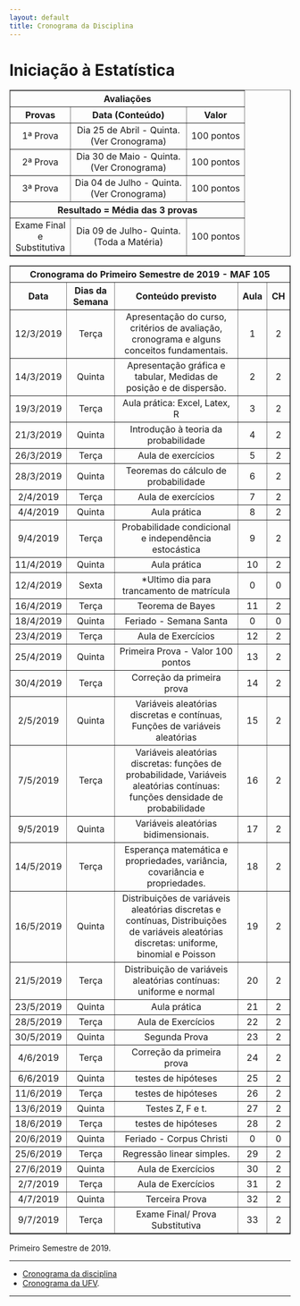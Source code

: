 ```yaml
---
layout: default
title: Cronograma da Disciplina
---
```


<h1 class="pageTitle">Iniciação à Estatística</h1>

<DIV align="center"><CENTER>
<TABLE border="1" cellpadding="5" cellspacing="0">

<tr>
    <th colspan="3" align="center">Avaliações</th>
</tr>

<tr>
    <th>Provas</th>
    <th align="center">Data (Conteúdo) </th>
    <th align="center">Valor </th>
</tr>

<tr>
<td valign="center" align="center"> 1ª Prova<BR></td>  
          <td valign="center" align="center">  Dia 25 de Abril - Quinta.<BR> (Ver Cronograma)</td>
<td valign="center" align="center">100 pontos</td>
</tr>

<tr>
<td valign="center" align="center"> 2ª Prova<BR></td>  
          <td valign="center" align="center">  Dia 30 de Maio - Quinta.<BR> (Ver Cronograma)</td>
<td valign="center" align="center">100 pontos</td>
</tr>

<tr>
<td valign="center" align="center"> 3ª Prova<BR></td>  
          <td valign="center" align="center">  Dia 04 de Julho - Quinta.<BR>(Ver Cronograma)</td>
<td valign="center" align="center">100 pontos</td>
</tr>

<tr>
    <th colspan="3" align="center">Resultado = Média das 3 provas</th>
</tr>

<tr>
<td valign="center" align="center"> Exame Final<BR> e <BR> Substitutiva</td>  
          <td valign="center" align="center">  Dia 09 de Julho- Quinta.<BR>(Toda a Matéria)</td>
<td valign="center" align="center">100 pontos</td>
</tr>
  
</TABLE>
</CENTER></DIV>

<DIV align="center"><CENTER>
<TABLE border="1" cellpadding="5" cellspacing="0">

<tr>
    <th colspan="5" align="center">Cronograma do Primeiro Semestre de 2019 - MAF 105</th>
</tr>

<tr>		
<th valign="center" align="center">	Data	<BR></th>
<th valign="center" align="center">	Dias da Semana	<BR></th>
<th valign="center" align="center">	Conteúdo previsto	<BR></th>
<th valign="center" align="center">	Aula	<BR></th>
<th valign="center" align="center">	CH	<BR></th>
</tr>		
<tr>		
<td valign="center" align="center">	12/3/2019	<BR></td>
<td valign="center" align="center">	Terça	<BR></td>
<td valign="center" align="center">	Apresentação do curso, critérios de avaliação, cronograma e alguns conceitos fundamentais.	<BR></td>
<td valign="center" align="center">	1	<BR></td>
<td valign="center" align="center">	2	<BR></td>
</tr>		
<tr>		
<td valign="center" align="center">	14/3/2019	<BR></td>
<td valign="center" align="center">	Quinta	<BR></td>
<td valign="center" align="center">	Apresentação gráfica e tabular, Medidas de posição e de dispersão.	<BR></td>
<td valign="center" align="center">	2	<BR></td>
<td valign="center" align="center">	2	<BR></td>
</tr>		
<tr>		
<td valign="center" align="center">	19/3/2019	<BR></td>
<td valign="center" align="center">	Terça	<BR></td>
<td valign="center" align="center">	Aula prática: Excel, Latex, R	<BR></td>
<td valign="center" align="center">	3	<BR></td>
<td valign="center" align="center">	2	<BR></td>
</tr>		
<tr>		
<td valign="center" align="center">	21/3/2019	<BR></td>
<td valign="center" align="center">	Quinta	<BR></td>
<td valign="center" align="center">	Introdução à teoria da probabilidade	<BR></td>
<td valign="center" align="center">	4	<BR></td>
<td valign="center" align="center">	2	<BR></td>
</tr>		
<tr>		
<td valign="center" align="center">	26/3/2019	<BR></td>
<td valign="center" align="center">	Terça	<BR></td>
<td valign="center" align="center">	Aula de exercícios	<BR></td>
<td valign="center" align="center">	5	<BR></td>
<td valign="center" align="center">	2	<BR></td>
</tr>		
<tr>		
<td valign="center" align="center">	28/3/2019	<BR></td>
<td valign="center" align="center">	Quinta	<BR></td>
<td valign="center" align="center">	Teoremas do cálculo de probabilidade 	<BR></td>
<td valign="center" align="center">	6	<BR></td>
<td valign="center" align="center">	2	<BR></td>
</tr>		
<tr>		
<td valign="center" align="center">	2/4/2019	<BR></td>
<td valign="center" align="center">	Terça	<BR></td>
<td valign="center" align="center">	Aula de exercícios 	<BR></td>
<td valign="center" align="center">	7	<BR></td>
<td valign="center" align="center">	2	<BR></td>
</tr>		
<tr>		
<td valign="center" align="center">	4/4/2019	<BR></td>
<td valign="center" align="center">	Quinta	<BR></td>
<td valign="center" align="center">	Aula prática	<BR></td>
<td valign="center" align="center">	8	<BR></td>
<td valign="center" align="center">	2	<BR></td>
</tr>		
<tr>		
<td valign="center" align="center">	9/4/2019	<BR></td>
<td valign="center" align="center">	Terça	<BR></td>
<td valign="center" align="center">	Probabilidade condicional e independência estocástica	<BR></td>
<td valign="center" align="center">	9	<BR></td>
<td valign="center" align="center">	2	<BR></td>
</tr>		
<tr>		
<td valign="center" align="center">	11/4/2019	<BR></td>
<td valign="center" align="center">	Quinta	<BR></td>
<td valign="center" align="center">	Aula prática	<BR></td>
<td valign="center" align="center">	10	<BR></td>
<td valign="center" align="center">	2	<BR></td>
</tr>		
<tr>		
<td valign="center" align="center">	12/4/2019	<BR></td>
<td valign="center" align="center">	Sexta	<BR></td>
<td valign="center" align="center">	*Ultimo dia para trancamento de matrícula	<BR></td>
<td valign="center" align="center">	0	<BR></td>
<td valign="center" align="center">	0	<BR></td>
</tr>		
<tr>		
<td valign="center" align="center">	16/4/2019	<BR></td>
<td valign="center" align="center">	Terça	<BR></td>
<td valign="center" align="center">	Teorema de Bayes	<BR></td>
<td valign="center" align="center">	11	<BR></td>
<td valign="center" align="center">	2	<BR></td>
</tr>		
<tr>		
<td valign="center" align="center">	18/4/2019	<BR></td>
<td valign="center" align="center">	Quinta	<BR></td>
<td valign="center" align="center">	Feriado - Semana Santa	<BR></td>
<td valign="center" align="center">	0	<BR></td>
<td valign="center" align="center">	0	<BR></td>
</tr>		
<tr>		
<td valign="center" align="center">	23/4/2019	<BR></td>
<td valign="center" align="center">	Terça	<BR></td>
<td valign="center" align="center">	Aula de Exercícios	<BR></td>
<td valign="center" align="center">	12	<BR></td>
<td valign="center" align="center">	2	<BR></td>
</tr>		
<tr>		
<td valign="center" align="center">	25/4/2019	<BR></td>
<td valign="center" align="center">	Quinta	<BR></td>
<td valign="center" align="center">	Primeira Prova - Valor 100 pontos	<BR></td>
<td valign="center" align="center">	13	<BR></td>
<td valign="center" align="center">	2	<BR></td>
</tr>		
<tr>		
<td valign="center" align="center">	30/4/2019	<BR></td>
<td valign="center" align="center">	Terça	<BR></td>
<td valign="center" align="center">	Correção da primeira prova	<BR></td>
<td valign="center" align="center">	14	<BR></td>
<td valign="center" align="center">	2	<BR></td>
</tr>		
<tr>		
<td valign="center" align="center">	2/5/2019	<BR></td>
<td valign="center" align="center">	Quinta	<BR></td>
<td valign="center" align="center">	Variáveis aleatórias discretas e contínuas, Funções de variáveis aleatórias	<BR></td>
<td valign="center" align="center">	15	<BR></td>
<td valign="center" align="center">	2	<BR></td>
</tr>		
<tr>		
<td valign="center" align="center">	7/5/2019	<BR></td>
<td valign="center" align="center">	Terça	<BR></td>
<td valign="center" align="center">	Variáveis aleatórias discretas: funções de probabilidade, Variáveis aleatórias contínuas: funções densidade de probabilidade	<BR></td>
<td valign="center" align="center">	16	<BR></td>
<td valign="center" align="center">	2	<BR></td>
</tr>		
<tr>		
<td valign="center" align="center">	9/5/2019	<BR></td>
<td valign="center" align="center">	Quinta	<BR></td>
<td valign="center" align="center">	Variáveis aleatórias bidimensionais.	<BR></td>
<td valign="center" align="center">	17	<BR></td>
<td valign="center" align="center">	2	<BR></td>
</tr>		
<tr>		
<td valign="center" align="center">	14/5/2019	<BR></td>
<td valign="center" align="center">	Terça	<BR></td>
<td valign="center" align="center">	Esperança matemática e propriedades, variância, covariância e propriedades.	<BR></td>
<td valign="center" align="center">	18	<BR></td>
<td valign="center" align="center">	2	<BR></td>
</tr>		
<tr>		
<td valign="center" align="center">	16/5/2019	<BR></td>
<td valign="center" align="center">	Quinta	<BR></td>
<td valign="center" align="center">	Distribuições de variáveis aleatórias discretas e contínuas, Distribuições de variáveis aleatórias discretas: uniforme, binomial e Poisson	<BR></td>
<td valign="center" align="center">	19	<BR></td>
<td valign="center" align="center">	2	<BR></td>
</tr>		
<tr>		
<td valign="center" align="center">	21/5/2019	<BR></td>
<td valign="center" align="center">	Terça	<BR></td>
<td valign="center" align="center">	Distribuição de variáveis aleatórias contínuas: uniforme e normal	<BR></td>
<td valign="center" align="center">	20	<BR></td>
<td valign="center" align="center">	2	<BR></td>
</tr>		
<tr>		
<td valign="center" align="center">	23/5/2019	<BR></td>
<td valign="center" align="center">	Quinta	<BR></td>
<td valign="center" align="center">	Aula prática	<BR></td>
<td valign="center" align="center">	21	<BR></td>
<td valign="center" align="center">	2	<BR></td>
</tr>		
<tr>		
<td valign="center" align="center">	28/5/2019	<BR></td>
<td valign="center" align="center">	Terça	<BR></td>
<td valign="center" align="center">	Aula de Exercícios	<BR></td>
<td valign="center" align="center">	22	<BR></td>
<td valign="center" align="center">	2	<BR></td>
</tr>		
<tr>		
<td valign="center" align="center">	30/5/2019	<BR></td>
<td valign="center" align="center">	Quinta	<BR></td>
<td valign="center" align="center">	Segunda Prova	<BR></td>
<td valign="center" align="center">	23	<BR></td>
<td valign="center" align="center">	2	<BR></td>
</tr>		
<tr>		
<td valign="center" align="center">	4/6/2019	<BR></td>
<td valign="center" align="center">	Terça	<BR></td>
<td valign="center" align="center">	Correção da primeira prova	<BR></td>
<td valign="center" align="center">	24	<BR></td>
<td valign="center" align="center">	2	<BR></td>
</tr>		
<tr>		
<td valign="center" align="center">	6/6/2019	<BR></td>
<td valign="center" align="center">	Quinta	<BR></td>
<td valign="center" align="center">	testes de hipóteses	<BR></td>
<td valign="center" align="center">	25	<BR></td>
<td valign="center" align="center">	2	<BR></td>
</tr>		
<tr>		
<td valign="center" align="center">	11/6/2019	<BR></td>
<td valign="center" align="center">	Terça	<BR></td>
<td valign="center" align="center">	testes de hipóteses	<BR></td>
<td valign="center" align="center">	26	<BR></td>
<td valign="center" align="center">	2	<BR></td>
</tr>		
<tr>		
<td valign="center" align="center">	13/6/2019	<BR></td>
<td valign="center" align="center">	Quinta	<BR></td>
<td valign="center" align="center">	Testes Z, F e t.	<BR></td>
<td valign="center" align="center">	27	<BR></td>
<td valign="center" align="center">	2	<BR></td>
</tr>		
<tr>		
<td valign="center" align="center">	18/6/2019	<BR></td>
<td valign="center" align="center">	Terça	<BR></td>
<td valign="center" align="center">	testes de hipóteses	<BR></td>
<td valign="center" align="center">	28	<BR></td>
<td valign="center" align="center">	2	<BR></td>
</tr>		
<tr>		
<td valign="center" align="center">	20/6/2019	<BR></td>
<td valign="center" align="center">	Quinta	<BR></td>
<td valign="center" align="center">	Feriado - Corpus Christi	<BR></td>
<td valign="center" align="center">	0	<BR></td>
<td valign="center" align="center">	0	<BR></td>
</tr>		
<tr>		
<td valign="center" align="center">	25/6/2019	<BR></td>
<td valign="center" align="center">	Terça	<BR></td>
<td valign="center" align="center">	Regressão linear simples.	<BR></td>
<td valign="center" align="center">	29	<BR></td>
<td valign="center" align="center">	2	<BR></td>
</tr>		
<tr>		
<td valign="center" align="center">	27/6/2019	<BR></td>
<td valign="center" align="center">	Quinta	<BR></td>
<td valign="center" align="center">	Aula de Exercícios	<BR></td>
<td valign="center" align="center">	30	<BR></td>
<td valign="center" align="center">	2	<BR></td>
</tr>		
<tr>		
<td valign="center" align="center">	2/7/2019	<BR></td>
<td valign="center" align="center">	Terça	<BR></td>
<td valign="center" align="center">	Aula de Exercícios	<BR></td>
<td valign="center" align="center">	31	<BR></td>
<td valign="center" align="center">	2	<BR></td>
</tr>		
<tr>		
<td valign="center" align="center">	4/7/2019	<BR></td>
<td valign="center" align="center">	Quinta	<BR></td>
<td valign="center" align="center">	Terceira Prova	<BR></td>
<td valign="center" align="center">	32	<BR></td>
<td valign="center" align="center">	2	<BR></td>
</tr>		
<tr>		
<td valign="center" align="center">	9/7/2019	<BR></td>
<td valign="center" align="center">	Terça	<BR></td>
<td valign="center" align="center">	Exame Final/ Prova Substitutiva	<BR></td>
<td valign="center" align="center">	33	<BR></td>
<td valign="center" align="center">	2	<BR></td>
</tr>		
		
	

</TABLE>
</CENTER></DIV>

<p class="intro">Primeiro Semestre de 2019.</p>

---

* [Cronograma da disciplina][MAF105] 
* [Cronograma da UFV][UFV-gh].

---

[UFV-gh]:https://rawgit.com/maf105/maf105.github.io/master/Cronogramas/Calendario_UFV.pdf
[MAF105]:https://rawgit.com/maf105/maf105.github.io/master/Cronogramas/MAF105_2019.pdf
